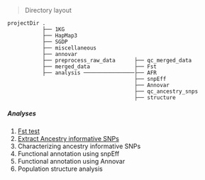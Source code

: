 > Directory layout

    projectDir .
               ├── 1KG
               ├── HapMap3
               ├── SGDP
               ├── miscellaneous
               ├── annovar
               ├── preprocess_raw_data      ├── qc_merged_data 
               ├── merged_data              ├── Fst
               ├── analysis ────────────────├── AFR
                                            ├── snpEff
                                            ├── Annovar
                                            ├── qc_ancestry_snps
                                            ├── structure

##### Analyses
1. [Fst test](Fst.md)
2. [Extract Ancestry informative SNPs](Ancestry_informative_SNPs.md)
3. Characterizing ancestry informative SNPs
4. Functional annotation using snpEff
5. Functional annotation using Annovar
6. Population structure analysis